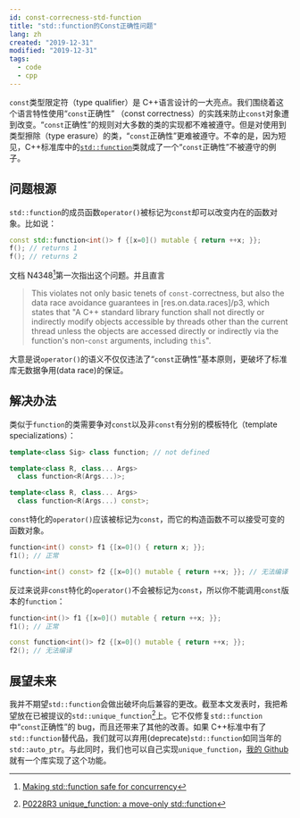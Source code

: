 ```yaml
---
id: const-correcness-std-function
title: "std::function的Const正确性问题"
lang: zh
created: "2019-12-31"
modified: "2019-12-31"
tags:
  - code
  - cpp
---
```


`const`类型限定符（type qualifier）是 C++语言设计的一大亮点。我们围绕着这个语言特性使用“`const`正确性” （const correctness）的实践来防止`const`对象遭到改变。“`const`正确性”的规则对大多数的类的实现都不难被遵守。但是对使用到类型擦除（type erasure）的类，“`const`正确性”更难被遵守。不幸的是，因为短见，C++标准库中的[`std::function`](https://zh.cppreference.com/w/cpp/utility/functional/function)类就成了一个“`const`正确性”不被遵守的例子。

<!-- end -->

## 问题根源

`std::function`的成员函数`operator()`被标记为`const`却可以改变内在的函数对象。比如说：

```cpp
const std::function<int()> f {[x=0]() mutable { return ++x; }};
f(); // returns 1
f(); // returns 2
```

文档 N4348[^1]第一次指出这个问题。并且直言

> This violates not only basic tenets of `const-`correctness, but also the data race avoidance guarantees in [res.on.data.races]/p3, which states that "A C++ standard library function shall not directly or indirectly modify objects accessible by threads other than the current thread unless the objects are accessed directly or indirectly via the function's non-`const` arguments, including `this`".

[^1]: [Making std::function safe for concurrency](http://www.open-std.org/jtc1/sc22/wg21/docs/papers/2015/n4348.html)

大意是说`operator()`的语义不仅仅违法了“`const`正确性”基本原则，更破坏了标准库无数据争用(data race)的保证。

## 解决办法

类似于`function`的类需要争对`const`以及非`const`有分别的模板特化（template specializations）：

```cpp
template<class Sig> class function; // not defined

template<class R, class... Args>
  class function<R(Args...)>;

template<class R, class... Args>
  class function<R(Args...) const>;
```

`const`特化的`operator()`应该被标记为`const`，而它的构造函数不可以接受可变的函数对象。

```cpp
function<int() const> f1 {[x=0]() { return x; }};
f1(); // 正常

function<int() const> f2 {[x=0]() mutable { return ++x; }}; // 无法编译
```

反过来说非`const`特化的`operator()`不会被标记为`const`，所以你不能调用`const`版本的`function`：

```cpp
function<int()> f1 {[x=0]() mutable { return ++x; }};
f1(); // 正常

const function<int()> f2 {[x=0]() mutable { return ++x; }};
f2(); // 无法编译
```

## 展望未来

我并不期望`std::function`会做出破坏向后兼容的更改。截至本文发表时，我把希望放在已被提议的`std::unique_function`[^2]上。它不仅修复`std::function`中“`const`正确性”的 bug，而且还带来了其他的改善。如果 C++标准中有了`std::function`替代品，我们就可以弃用(deprecate)`std::function`如同当年的`std::auto_ptr`。与此同时，我们也可以自己实现`unique_function`，[我的 Github](https://github.com/Beyond-Engine/functions)就有一个库实现了这个功能。

[^2]: [P0228R3 unique_function: a move-only std::function](http://www.open-std.org/jtc1/sc22/wg21/docs/papers/2019/p0228r3.html)
